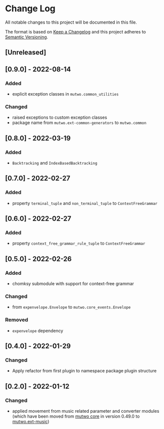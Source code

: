 # Change Log

All notable changes to this project will be documented in this file.

The format is based on [Keep a Changelog](http://keepachangelog.com/)
and this project adheres to [Semantic Versioning](http://semver.org/).

## [Unreleased]


## [0.9.0] - 2022-08-14

### Added
- explicit exception classes in `mutwo.common_utilities`

### Changed
- raised exceptions to custom exception classes
- package name from `mutwo.ext-common-generators` to `mutwo.common`


## [0.8.0] - 2022-03-19

### Added
- `Backtracking` and `IndexBasedBacktracking`


## [0.7.0] - 2022-02-27

### Added
- property `terminal_tuple` and `non_terminal_tuple` to `ContextFreeGrammar`


## [0.6.0] - 2022-02-27

### Added
- property `context_free_grammar_rule_tuple` to `ContextFreeGrammar`


## [0.5.0] - 2022-02-26

### Added
- chomksy submodule with support for context-free grammar

### Changed
- from `expenvelope.Envelope` to `mutwo.core_events.Envelope`

### Removed
- `expenvelope` dependency


## [0.4.0] - 2022-01-29

### Changed
- Apply refactor from first plugin to namespace package plugin structure


## [0.2.0] - 2022-01-12

### Changed
- applied movement from music related parameter and converter modules (which have been moved from [mutwo core](https://github.com/mutwo-org/mutwo) in version 0.49.0 to [mutwo.ext-music](https://github.com/mutwo-org/mutwo.ext-music))
